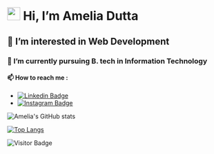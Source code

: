   <h1><img src="https://c.tenor.com/4kIHjPaMiDoAAAAi/the-blobs-live-on-waving.gif" width="30px">
 Hi, I’m Amelia Dutta </h1>
  <h2> 🔮 I’m interested in Web Development</h2>
  <h3>🌱 I’m currently pursuing B. tech in Information Technology</h3>
  <h4>📫 How to reach me :</h4>
  
  
  - [![Linkedin Badge](https://img.shields.io/badge/-LinkedIn-blue?style=flat-square&logo=Linkedin&logoColor=white&link=https://linkedin.com/in/amelia-dutta-40bb8a17b/)](https://linkedin.com/in/amelia-dutta-40bb8a17b/)
  - [![Instagram Badge](https://img.shields.io/badge/-Instagram-brown?style=flat-square&logo=instagram&logoColor=white&link=https://www.instagram.com/duttaamelia/)](https://www.instagram.com/duttaamelia/)

  
          

          
![Amelia's GitHub stats](https://github-readme-stats.vercel.app/api?username=amelia2802&show_icons=true&theme=radical)
          
          
          
[![Top Langs](https://github-readme-stats.vercel.app/api/top-langs/?username=amelia2802)](https://github.com/amelia2802/github-readme-stats)


![Visitor Badge](https://visitor-badge.laobi.icu/badge?page_id=amelia2802.amelia2802)
